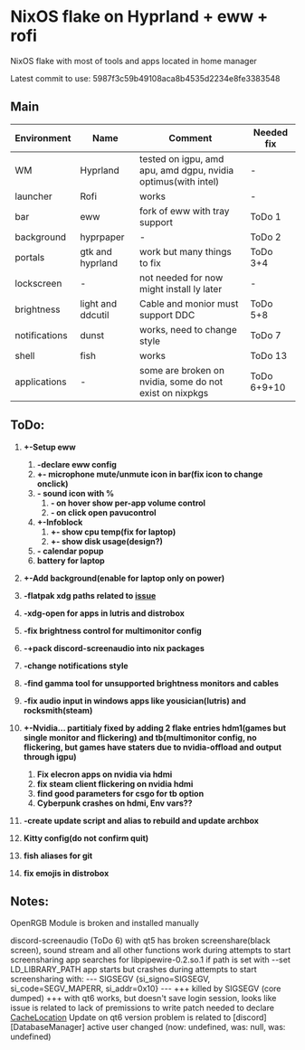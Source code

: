 # NixOS flake on Hyprland + eww + rofi

NixOS flake with most of tools and apps located in home manager

Latest commit to use: 5987f3c59b49108aca8b4535d2234e8fe3383548

## Main
| Environment | Name | Comment | Needed fix |
|-----|-----|-----|-----|
| WM | Hyprland | tested on igpu, amd apu, amd dgpu, nvidia optimus(with intel) | - |
| launcher | Rofi | works | - |
| bar | eww | fork of eww with tray support | ToDo 1 |
| background | hyprpaper | - | ToDo 2 |
| portals | gtk and hyprland | work but many things to fix | ToDo 3+4 |
| lockscreen | - | not needed for now might install ly later | - |
| brightness | light and ddcutil | Cable and monior must support DDC | ToDo 5+8 |
| notifications | dunst | works, need to change style | ToDo 7 |
| shell | fish | works | ToDo 13 |
| applications | - | some are broken on nvidia, some do not exist on nixpkgs | ToDo 6+9+10 |



## ToDo:

1. **+-Setup eww**
    1. **-declare eww config**
    2. **+- microphone mute/unmute icon in bar(fix icon to change onclick)**
    3. **- sound icon with %**
        1. **- on hover show per-app volume control**
        2. **- on click open pavucontrol**
    4. **+-Infoblock**
        1. **+- show cpu temp(fix for laptop)**
        2. **+- show disk usage(design?)**
    5. **- calendar popup**
    6. **battery for laptop**

2. **+-Add background(enable for laptop only on power)**

3. **-flatpak xdg paths related to [issue](https://github.com/flatpak/xdg-desktop-portal-gtk/issues/440)**  

4. **-xdg-open for apps in lutris and distrobox**

5. **-fix brightness control for multimonitor config**

6. **-+pack discord-screenaudio into nix packages**

7. **-change notifications style**

8. **-find gamma tool for unsupported brightness monitors and cables**

9. **-fix audio input in windows apps like yousician(lutris) and rocksmith(steam)**

10. **+-Nvidia... partitialy fixed by adding 2 flake entries hdm1(games but single monitor and flickering) and tb(multimonitor config, no flickering, but games have staters due to nvidia-offload and output through igpu)**
    1. **Fix elecron apps on nvidia via hdmi**
    2. **fix steam client flickering on nvidia hdmi**
    3. **find good parameters for csgo for tb option**
    4. **Cyberpunk crashes on hdmi, Env vars??**

11. **-create update script and alias to rebuild and update archbox**

12. **Kitty config(do not confirm quit)**

13. **fish aliases for git**

14. **fix emojis in distrobox**

## Notes:

OpenRGB Module is broken and installed manually

discord-screenaudio (ToDo 6) with qt5 has broken screenshare(black screen), sound stream and all other functions work
during attempts to start screensharing app searches for libpipewire-0.2.so.1
if path is set with --set LD_LIBRARY_PATH app starts but crashes during attempts to start screensharing with:
--- SIGSEGV {si_signo=SIGSEGV, si_code=SEGV_MAPERR, si_addr=0x10} ---
+++ killed by SIGSEGV (core dumped) +++
with qt6 works, but doesn't save login session, looks like issue is related to lack of premissions to write patch needed to declare [CacheLocation](https://doc.qt.io/qtforpython-6/PySide6/QtWebEngineCore/QWebEngineProfile.html#PySide6.QtWebEngineCore.PySide6.QtWebEngineCore.QWebEngineProfile.defaultProfile)
Update on qt6 version problem is related to \[discord\] \[DatabaseManager\] active user changed (now: undefined, was: null, was: undefined)

